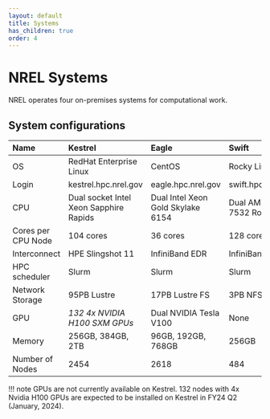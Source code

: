 ```yaml
---
layout: default
title: Systems
has_children: true
order: 4
---
```


# NREL Systems
NREL operates four on-premises systems for computational work. 

## System configurations

| Name        | Kestrel | Eagle     | Swift        | Vermilion     | 
| :---------- | :------ | :-------- | :----------- | :------------- |
| OS          | RedHat Enterprise Linux | CentOS    | Rocky Linux    | RedHat       |
| Login       | kestrel.hpc.nrel.gov | eagle.hpc.nrel.gov | swift.hpc.nrel.gov | vs.hpc.nrel.gov |
| CPU         | Dual socket Intel Xeon Sapphire Rapids | Dual Intel Xeon Gold Skylake 6154 | Dual AMD EPYC 7532 Rome CPU | Dual AMD EPYC 7532 Rome CPU |
| Cores per CPU Node | 104 cores | 36 cores | 128 cores | Varies by partition | 
| Interconnect | HPE Slingshot 11 | InfiniBand EDR | InfiniBand HDR| 25GbE |
| HPC scheduler | Slurm | Slurm | Slurm | Slurm |
| Network Storage | 95PB Lustre | 17PB Lustre FS | 3PB NFS | 440 TB
| GPU         | *132 4x NVIDIA H100 SXM GPUs* | Dual NVIDIA Tesla V100 | None | 5 nodes Single A100
| Memory      | 256GB, 384GB, 2TB | 96GB, 192GB, 768GB | 256GB | 256GB (base)
| Number of Nodes| 2454 | 2618 | 484 | 133 virtual |

!!! note
    GPUs are not currently available on Kestrel.  132 nodes with 4x Nvidia H100 GPUs are expected to be installed on Kestrel in FY24 Q2 (January, 2024). 

